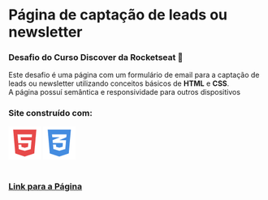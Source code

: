 # Página de captação de leads ou newsletter
### Desafio do Curso Discover da Rocketseat 🚀
Este desafio é uma página com um formulário de email para a captação de leads ou newsletter utilizando conceitos básicos de **HTML** e **CSS**. <br/>
A página possuí semântica e responsividade para outros dispositivos
### Site construído com:
<div>
<img src="https://github.com/luca-merighi/luca-merighi/blob/main/GHIcons/html.png?raw=true">
<img src="https://github.com/luca-merighi/luca-merighi/blob/main/GHIcons/css.png?raw=true">
</div>
<br/>

### [Link para a Página](https://luca-merighi.github.io/DesafioDiscover-RocketNews/ "RocketNews")
